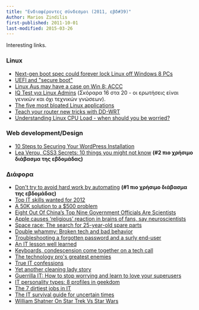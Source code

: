 ```yaml
---
title: "Ενδιαφέροντες σύνδεσμοι (2011, εβδ#39)"
Author: Marios Zindilis
first-published: 2011-10-01
last-modified: 2015-03-26
---
```


Interesting links.

<!-- read more -->

<h3>Linux</h3>
<ul><li><a href="http://www.networkworld.com/community/node/78727">Next-gen boot spec could forever lock Linux off Windows 8 PCs</a></li>
<li><a href="http://lwn.net/Articles/447381/">UEFI and "secure boot"</a></li>
<li><a href="http://www.zdnet.com.au/linux-aus-may-have-a-case-on-win-8-accc-339323233.htm">Linux Aus may have a case on Win 8: ACCC</a></li>
<li><a href="http://www.infoworld.com/t/linux/linux-admin-iq-test-066">IQ Test για Linux Admins</a> (Σκόραρα 16 στα 20 - οι ερωτήσεις είναι γενικών και όχι τεχνικών γνώσεων).
</li>
<li><a href="http://www.techrepublic.com/blog/five-apps/the-five-most-bloated-linux-applications/1089">The five most bloated Linux applications</a></li>
<li><a href="http://www.infoworld.com/d/networking/teach-your-router-new-tricks-dd-wrt-174050">Teach your router new tricks with DD-WRT</a></li>
<li><a href="http://blog.scoutapp.com/articles/2009/07/31/understanding-load-averages">Understanding Linux CPU Load - when should you be worried?</a></li>
</ul>

<h3>Web development/Design</h3>
<ul><li><a href="http://wp.tutsplus.com/tutorials/10-steps-to-securing-your-wordpress-installation/">10 Steps to Securing Your WordPress Installation</a></li>
<li><a href="http://www.ustream.tv/recorded/17155906">Lea Verou, CSS3 Secrets: 10 things you might not know</a> <b>(#2 πιο χρήσιμο διάβασμα της εβδομάδας)</b></li></ul>

<h3>Διάφορα</h3>
<ul><li><a href="http://www.techrepublic.com/blog/tech-manager/dont-try-to-avoid-hard-work-by-automating/6776">Don't try to avoid hard work by automating</a> <b>(#1 πιο χρήσιμο διάβασμα της εβδομάδας)</b></li>
<li><a href="http://www.techrepublic.com/blog/career/top-it-skills-wanted-for-2012/3503">Top IT skills wanted for 2012</a></li>
<li><a href="http://www.techrepublic.com/blog/tech-manager/a-50k-solution-to-a-500-problem/4602">A 50K solution to a $500 problem</a></li>
<li><a href="http://singularityhub.com/2011/05/17/eight-out-of-chinas-top-nine-government-officials-are-scientists/">Eight Out Of China’s Top Nine Government Officials Are Scientists</a></li>
<li><a href="http://www.digitaltrends.com/computing/apple-causes-religious-reaction-in-brains-of-fans-say-neuroscientists/">Apple causes ‘religious’ reaction in brains of fans, say neuroscientists</a></li>
<li><a href="http://www.infoworld.com/print/172859">Space race: The search for 25-year-old spare parts</a></li>
<li><a href="http://www.infoworld.com/print/171717">Double whammy: Broken tech and bad behavior</a></li>
<li><a href="http://www.infoworld.com/print/91651">Troubleshooting a forgotten password and a surly end-user</a></li>
<li><a href="http://www.infoworld.com/print/83081">An IT lesson well learned</a></li>
<li><a href="http://www.infoworld.com/print/115234">Keyboards, condescension come together on a tech call</a></li>
<li><a href="http://www.infoworld.com/print/111205">The technology pro's greatest enemies</a></li>
<li><a href="http://www.infoworld.com/print/82643">True IT confessions</a></li>
<li><a href="http://www.infoworld.com/print/28949">Yet another cleaning lady story</a></li>
<li><a href="http://www.infoworld.com/print/34209">Guerrilla IT: How to stop worrying and learn to love your superusers</a></li>
<li><a href="http://www.infoworld.com/print/107313">IT personality types: 8 profiles in geekdom</a></li>
<li><a href="http://www.infoworld.com/print/32942">The 7 dirtiest jobs in IT</a></li>
<li><a href="http://www.infoworld.com/print/168550">The IT survival guide for uncertain times</a></li>
<li><a href="http://www.tekgoblin.com/2011/09/18/william-shatner-on-star-trek-vs-star-wars/">William Shatner On Star Trek Vs Star Wars</a></li>
</ul>
